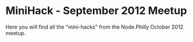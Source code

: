 MiniHack - September 2012 Meetup
================================

Here you will find all the "mini-hacks" from the Node.Philly October 2012 meetup.
